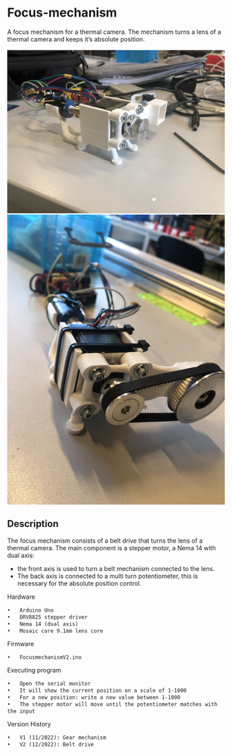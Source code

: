# Focus-mechanism

A focus mechanism for a thermal camera.
The mechanism turns a lens of a thermal camera and keeps it’s absolute position.<br><br>
![without camera](https://github.com/wolfvierbergen/Focus-mechanism/blob/main/Images%20focus%20mechanism/IMG_1715.jpg?raw=true)<br>
![with camera](https://github.com/wolfvierbergen/Focus-mechanism/blob/main/Images%20focus%20mechanism/IMG_2508.jpg?raw=true)
## Description
The focus mechanism consists of a belt drive that turns the lens of a thermal camera.
The main component is a  stepper motor, a Nema 14 with dual axis: 
- the front axis is used to turn a belt mechanism connected to the lens.
- The back axis is connected to a multi turn potentiometer, this is necessary for the absolute position control.

Hardware

	•	Arduino Uno
	•	DRV8825 stepper driver
	•	Nema 14 (dual axis)
	•	Mosaic core 9.1mm lens core

Firmware

	•	FocusmechanismV2.ino

Executing program

	•	Open the serial monitor
	•	It will show the current position on a scale of 1-1000
	•	For a new position: write a new value between 1-1000
	•	The stepper motor will move until the potentiometer matches with the input

Version History
	
	•	V1 (11/2022): Gear mechanism
	•	V2 (12/2022): Belt drive 



